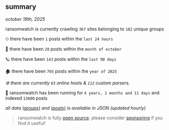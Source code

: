 
## summary
_october 19th, 2025_

ransomwatch is currently crawling `367` sites belonging to `182` unique groups

⏲ there have been `1` posts within the `last 24 hours`

🦈 there have been `28` posts within the `month of october`

🪐 there have been `143` posts within the `last 90 days`

🏚 there have been `765` posts within the `year of 2025`

_⚙️ there are currently `63` online hosts & `112` custom parsers._

🦕 ransomwatch has been running for `4 years, 1 months and 11 days` and indexed `13600` posts

_all data  [(groups)](http://ransomwhat.telemetry.ltd/groups) and [(posts)](http://ransomwhat.telemetry.ltd/posts) is available in JSON (updated hourly)_

> ransomwatch is fully [open source](https://github.com/joshhighet/ransomwatch#ransomwatch--). please consider [sponsoring](https://github.com/sponsors/joshhighet) if you find it useful!
